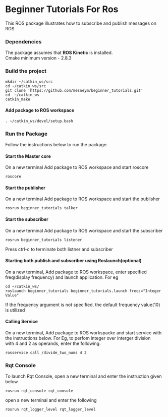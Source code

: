 # Beginner Tutorials For Ros
This ROS package illustrates how to subscribe and publish messages on ROS

### Dependencies
The package assumes that **ROS Kinetic** is installed.  
Cmake minimum version - 2.8.3   

### Build the project

```
mkdir ~/catkin_ws/src
cd ~/catkin_ws/src
git clone 'https://github.com/mesneym/beginner_tutorials.git'
cd  ~/catkin_ws 
catkin_make
```
#### Add package to ROS workspace
```
. ~/catkin_ws/devel/setup.bash
```

### Run the Package
Follow the instructions below to run the package.


#### Start the Master core
On a new terminal Add package to ROS workspace and start roscore
```
roscore
```

#### Start the publisher
On a new terminal Add package to ROS workspace and start the publisher
```
rosrun beginner_tutorials talker
```

#### Start the subscriber
On a new terminal Add package to ROS workspace and start the subscriber
```
rosrun beginner_tutorials listener
```
Press ctrl-c to terminate both listner and subscriber

#### Starting both publish and subscriber using Roslaunch(optional) 
On a new terminal, Add package to ROS workspace, enter specified   
freq(display frequency) and launch  application. For eg

```
cd ~/catkin_ws/
roslaunch beginner_tutorials beginner_tutorials.launch freq:="Integer Value"
```
If the frequency argument is not specified, the default frequency
value(10) is utilized

#### Calling Service
On a new terminal, Add package to ROS workspacke and start service with  
the instructions below. For Eg, to perfom integer over interger division  
with 4 and 2 as operands, enter the following.
```
rosservice call /divide_two_nums 4 2
```

### Rqt Console
To launch Rqt Console, open a new terminal and enter the instruction given  
below

```
rosrun rqt_console rqt_console
```
open a new terminal and enter the following

```
rosrun rqt_logger_level rqt_logger_level
```
